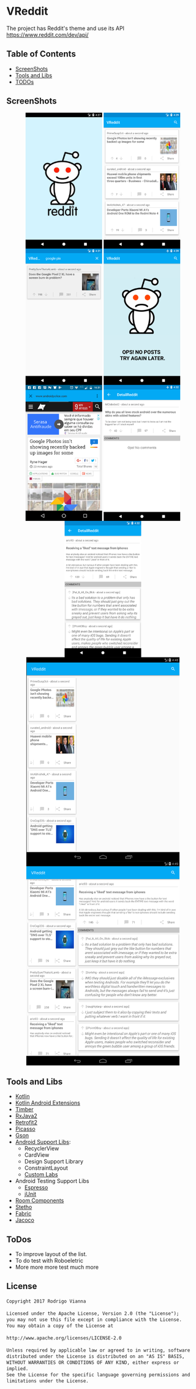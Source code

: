 # VReddit

The project has Reddit's theme and use its API https://www.reddit.com/dev/api/

## Table of Contents
* [ScreenShots](#screenshots)
* [Tools and Libs](#tools)
* [TODOs](#todos)

<a name="screenshots"></a>
## ScreenShots

<p align="center">
  <img src="screenshots/splash.png" align="center" width=200>
  <img src="screenshots/screen_listing.png" align="center" width=200>
  <img src="screenshots/listing_filter.png" align="center" width=200>
  <img src="screenshots/listing_empty.png" align="center" width=200>
  <img src="screenshots/listing_custom_google.png" align="center" width=200>
  <img src="screenshots/comment_empty.png" align="center" width=200>
  <img src="screenshots/comment.png" align="center" width=200>
  <br>
  <img src="screenshots/tablet1.png" align="center" width=400>
  <img src="screenshots/tablet2.png" align="center" width=400>
</p>

<a name="tools"></a>
## Tools and Libs
* [Kotlin](https://kotlinlang.org/)
* [Kotlin Android Extensions](https://kotlinlang.org/docs/tutorials/android-plugin.html)
* [Timber](https://github.com/JakeWharton/timber)
* [RxJava2](https://github.com/ReactiveX/RxJava)
* [Retrofit2](http://square.github.io/retrofit/)
* [Picasso](http://square.github.io/picasso/)
* [Gson](https://github.com/google/gson)
* [Android Support Libs](https://developer.android.com/topic/libraries/support-library/index.html):
  * RecyclerView
  * CardView
  * Design Support Library
  * ConstraintLayout
  * [Custom Labs](https://developer.android.com/topic/libraries/support-library/packages.html#custom-tabs)
* Android Testing Support Libs
  * [Espresso](https://developer.android.com/training/testing/espresso/index.html)
  * [jUnit](http://junit.org/junit4/)
* [Room Components](https://developer.android.com/topic/libraries/architecture/room.html)
* [Stetho](http://facebook.github.io/stetho/)
* [Fabric](https://get.fabric.io/?utm_campaign=discover&utm_medium=natural)
* [Jacoco](https://github.com/arturdm/jacoco-android-gradle-plugin)

<a name="todos"/></a>
## ToDos
* To improve layout of the list.
* To do test with Roboeletric
* More more more test much more

License
-------

    Copyright 2017 Rodrigo Vianna

    Licensed under the Apache License, Version 2.0 (the "License");
    you may not use this file except in compliance with the License.
    You may obtain a copy of the License at

    http://www.apache.org/licenses/LICENSE-2.0

    Unless required by applicable law or agreed to in writing, software
    distributed under the License is distributed on an "AS IS" BASIS,
    WITHOUT WARRANTIES OR CONDITIONS OF ANY KIND, either express or implied.
    See the License for the specific language governing permissions and
    limitations under the License.
